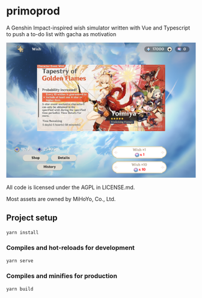 # primoprod

A Genshin Impact-inspired wish simulator written with Vue and Typescript to push a to-do list with gacha as motivation

![](primoprod-demo.png)

All code is licensed under the AGPL in LICENSE.md.

Most assets are owned by MiHoYo, Co., Ltd.

## Project setup
```
yarn install
```

### Compiles and hot-reloads for development
```
yarn serve
```

### Compiles and minifies for production
```
yarn build
```
